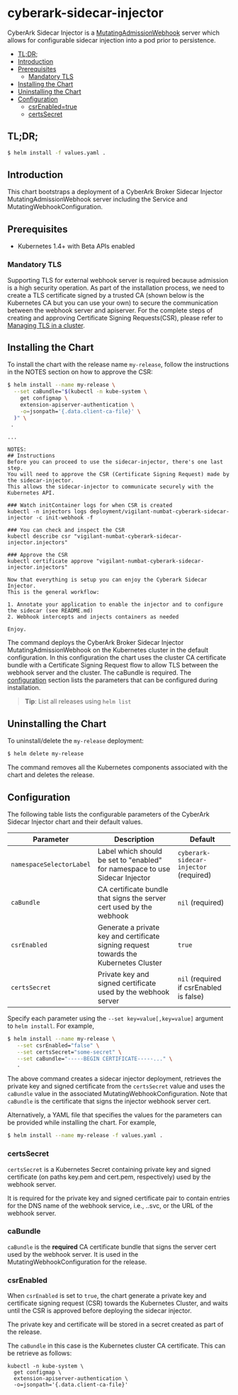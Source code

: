 # cyberark-sidecar-injector

CyberArk Sidecar Injector is a [MutatingAdmissionWebhook](https://kubernetes.io/docs/admin/admission-controllers/#mutatingadmissionwebhook-beta-in-19) server which allows for configurable sidecar injection into a pod prior to persistence.

  * [TL;DR;](#tl-dr-)
  * [Introduction](#introduction)
  * [Prerequisites](#prerequisites)
    + [Mandatory TLS](#mandatory-tls)
  * [Installing the Chart](#installing-the-chart)
  * [Uninstalling the Chart](#uninstalling-the-chart)
  * [Configuration](#configuration)
    + [csrEnabled=true](#csrenabledtrue)
    + [certsSecret](#certssecret)

## TL;DR;

```bash
$ helm install -f values.yaml .
```

## Introduction

This chart bootstraps a deployment of a CyberArk Broker Sidecar Injector MutatingAdmissionWebhook server including the Service and MutatingWebhookConfiguration. 

## Prerequisites

- Kubernetes 1.4+ with Beta APIs enabled

### Mandatory TLS

Supporting TLS for external webhook server is required because admission is a high security operation. As part of the installation process, we need to create a TLS certificate signed by a trusted CA (shown below is the Kubernetes CA but you can use your own) to secure the communication between the webhook server and apiserver. For the complete steps of creating and approving Certificate Signing Requests(CSR), please refer to [Managing TLS in a cluster](https://kubernetes.io/docs/tasks/tls/managing-tls-in-a-cluster/).

## Installing the Chart

To install the chart with the release name `my-release`, follow the instructions in the NOTES section on how to approve the CSR:

```bash
$ helm install --name my-release \
  --set caBundle="$(kubectl -n kube-system \
    get configmap \
    extension-apiserver-authentication \
    -o=jsonpath='{.data.client-ca-file}' \
  )" \
 .
```

```
...

NOTES:
## Instructions
Before you can proceed to use the sidecar-injector, there's one last step.
You will need to approve the CSR (Certificate Signing Request) made by the sidecar-injector.
This allows the sidecar-injector to communicate securely with the Kubernetes API.

### Watch initContainer logs for when CSR is created
kubectl -n injectors logs deployment/vigilant-numbat-cyberark-sidecar-injector -c init-webhook -f

### You can check and inspect the CSR
kubectl describe csr "vigilant-numbat-cyberark-sidecar-injector.injectors"

### Approve the CSR
kubectl certificate approve "vigilant-numbat-cyberark-sidecar-injector.injectors"

Now that everything is setup you can enjoy the Cyberark Sidecar Injector.
This is the general workflow:

1. Annotate your application to enable the injector and to configure the sidecar (see README.md)
2. Webhook intercepts and injects containers as needed

Enjoy.

```

The command deploys the CyberArk Broker Sidecar Injector MutatingAdmissionWebhook on the Kubernetes cluster in the default configuration. In this configuration the chart uses the cluster CA certificate bundle with a Certificate Signing Request flow to allow TLS between the webhook server and the cluster. The caBundle is required. The [configuration](#configuration) section lists the parameters that can be configured during installation.

> **Tip**: List all releases using `helm list`

## Uninstalling the Chart

To uninstall/delete the `my-release` deployment:

```bash
$ helm delete my-release
```

The command removes all the Kubernetes components associated with the chart and deletes the release.

## Configuration

The following table lists the configurable parameters of the CyberArk Sidecar Injector chart and their default values.

| Parameter                     | Description                                     | Default                                                    |
| -----------------------       | ---------------------------------------------   | ---------------------------------------------------------- |
| `namespaceSelectorLabel`        | Label which should be set to "enabled" for namespace to use Sidecar Injector | `cyberark-sidecar-injector` (required)                                           |
| `caBundle`        | CA certificate bundle that signs the server cert used by the webhook  | `nil` (required)                                           |
| `csrEnabled`       | Generate a private key and certificate signing request towards the Kubernetes Cluster                   | `true`                        |
| `certsSecret`       | Private key and signed certificate used by the webhook server             | `nil` (required if csrEnabled is false)                |

Specify each parameter using the `--set key=value[,key=value]` argument to `helm install`. For example,

```bash
$ helm install --name my-release \
   --set csrEnabled="false" \
   --set certsSecret="some-secret" \
   --set caBundle="-----BEGIN CERTIFICATE-----..." \
   .
```

The above command creates a sidecar injector deployment, retrieves the private key and signed certificate from the `certsSecret` value and uses the `caBundle` value in the associated MutatingWebhookConfiguration. Note that `caBundle` is the certificate that signs the injector webhook server cert.

Alternatively, a YAML file that specifies the values for the parameters can be provided while installing the chart. For example,

```bash
$ helm install --name my-release -f values.yaml .
```

### certsSecret

`certsSecret` is a Kubernetes Secret containing private key and signed certificate (on paths key.pem and cert.pem, respectively)
 used by the webhook server. 

It is required for the private key and signed certificate pair to contain entries for the DNS name of the webhook service, i.e., <service name>.<namespace>.svc, or the URL of the webhook server.

### caBundle

`caBundle` is the **required** CA certificate bundle that signs the server cert used by the webhook server. It is used in the MutatingWebhookConfiguration for the release.

### csrEnabled

When `csrEnabled` is set to `true`, the chart generate a private key and certificate signing request (CSR) towards the Kubernetes Cluster, and waits until the CSR is approved before deploying the sidecar injector. 

The private key and certificate will be stored in a secret created as part of the release.

The `caBundle` in this case is the Kubernetes cluster CA certificate. This can be retrieve as follows:

```
kubectl -n kube-system \
  get configmap \
  extension-apiserver-authentication \
  -o=jsonpath='{.data.client-ca-file}'
```
